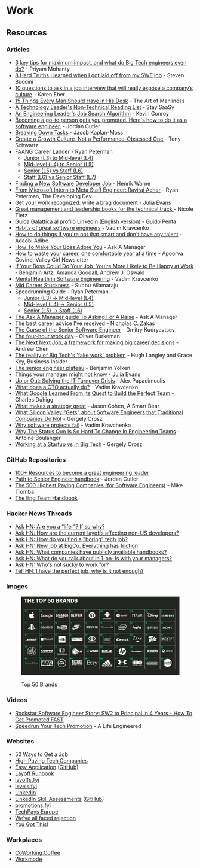 # Work

## Resources

### Articles

* [3 key tips for maximum impact, and what do Big Tech engineers even do?](https://newsletter.devmoh.co/p/3-key-tips-for-maximum-impact) - Priyam Mohanty
* [8 Hard Truths I learned when I got laid off from my SWE job](https://www.stevenbuccini.com/8-hard-truths-on-getting-laid-off) - Steven Buccini
* [10 questions to ask in a job interview that will really expose a company’s culture](https://www.fastcompany.com/90622890/10-questions-to-ask-in-a-job-interview-that-will-really-expose-a-companys-culture) - Karen Eber
* [15 Things Every Man Should Have in His Desk](https://www.artofmanliness.com/career-wealth/career/15-things-every-man-should-have-in-his-desk/) - The Art of Manliness
* [A Technology Leader's Non-Technical Reading List](https://staysaasy.com/leadership/2024/03/04/Leadership-Reading-List.html) - Stay SaaSy
* [An Engineering Leader's Job Search Algorithm](https://docs.google.com/document/d/19fr\_36WOzKlq\_zyGP2RdxMEsdNQMZdUqn1Vahncr2pY/edit) - Kevin Conroy
* [Becoming a go-to person gets you promoted. Here's how to do it as a software engineer.](https://careercutler.substack.com/p/becoming-a-go-to-person-gets-you) - Jordan Cutler
* [Breaking Down Tasks](https://jacobian.org/2024/mar/11/breaking-down-tasks/) - Jacob Kaplan-Moss
* [Create a Growth Culture, Not a Performance-Obsessed One](https://hbr.org/2018/03/create-a-growth-culture-not-a-performance-obsessed-one) - Tony Schwartz
* FAANG Career Ladder - Ryan Peterman
  * [Junior (L3) to Mid-level (L4)](https://www.developing.dev/p/faang-career-ladder-junior-l3-vs)
  * [Mid-level (L4) to Senior (L5)](https://www.developing.dev/p/faang-career-ladder-mid-level-l4)
  * [Senior (L5) vs Staff (L6)](https://www.developing.dev/p/faang-career-ladder-senior-l5-vs)
  * [Staff (L6) vs Senior Staff (L7)](https://www.developing.dev/p/faang-career-ladder-staff-l6-vs-senior)
* [Finding a New Software Developer Job ](https://henrikwarne.com/2024/02/11/finding-a-new-software-developer-job/)- Henrik Warne
* [From Microsoft Intern to Meta Staff Engineer: Raviraj Achar](https://www.developing.dev/p/from-microsoft-intern-to-meta-staff) - Ryan Peterman, The Developing Dev
* [Get your work recognized: write a brag document](https://jvns.ca/blog/brag-documents/) - Julia Evans
* [Great management and leadership books for the technical track ](https://ntietz.com/blog/great-management-and-leadership-books-for-the-technical-track/)- Nicole Tietz
* [Guida Galattica al profilo LinkedIn](https://guidopenta.github.io/galactic-linkedin-profile-guide/) ([English version](https://guidopenta.github.io/galactic-linkedin-profile-guide/english.html)) - Guido Penta
* [Habits of great software engineers](https://vadimkravcenko.com/shorts/habits-of-great-software-engineers/) - Vadim Kravcenko
* [How to do things if you're not that smart and don't have any talent](https://adaobi.substack.com/p/how-to-do-things-if-youre-not-that) - Adaobi Adibe
* [How To Make Your Boss Adore You](https://www.askamanager.org/2014/08/how-to-make-your-boss-adore-you.html) - Ask A Manager
* [How to waste your career, one comfortable year at a time](https://apoorvagovind.substack.com/p/how-to-waste-your-career-one-comfortable) - Apoorva Govind, Valley Girl Newsletter
* [If Your Boss Could Do Your Job, You’re More Likely to Be Happy at Work](https://hbr.org/2016/12/if-your-boss-could-do-your-job-youre-more-likely-to-be-happy-at-work) - Benjamin Artz, Amanda Goodall, Andrew J. Oswald
* [Mental Health in Software Engineering](https://vadimkravcenko.com/shorts/mental-health-in-software-engineering/) - Vadim Kravcenko
* [Mid Career Stuckness](https://www.subbu.org/articles/2023/mid-career-stuckness/) - Subbu Allamaraju
* Speedrunning Guide - Ryan Peterman
  * [Junior (L3) -> Mid-level (L4)](https://www.developing.dev/p/speedrunning-guide-l3-l4)
  * [Mid-level (L4) -> Senior (L5)](https://www.developing.dev/p/speedrunning-guide-mid-level-l4-senior)
  * [Senior (L5) -> Staff (L6)](https://www.developing.dev/p/speedrunning-guide-senior-l5-staff)
* [The Ask A Manager guide To Asking For A Raise](https://www.askamanager.org/2018/02/the-ask-a-manager-guide-to-asking-for-a-raise.html) - Ask A Manager
* [The best career advice I’ve received](https://humanwhocodes.com/blog/2013/10/15/the-best-career-advice-ive-received/) - Nicholas C. Zakas
* [The Curse of the Senior Software Engineer](https://www.yieldcode.blog/post/the-curse-of-the-senior-engineer/) - Dmitry Kudryavtsev
* [The four-hour work day](https://ckarchive.com/b/27u2hohv3m877b3h4) - Oliver Burkeman
* [The Next Next Job, a framework for making big career decisions](https://andrewchen.com/the-next-next-job/) - Andrew Chen
* [The reality of Big Tech's 'fake work' problem](https://www.businessinsider.com/tech-industry-fake-work-problem-bad-managers-bosses-layoffs-jobs-2023-7?r=US\&IR=T) - Hugh Langley and Grace Key, Business Insider
* [The senior engineer plateau](https://yolken.net/blog/senior-engineer-plateau) - Benjamin Yolken
* [Things your manager might not know](https://jvns.ca/blog/things-your-manager-might-not-know/) - Julia Evans
* [Up or Out: Solving the IT Turnover Crisis](https://thedailywtf.com/articles/up-or-out-solving-the-it-turnover-crisis) - Alex Papadimoulis
* [What does a CTO actually do?](https://vadimkravcenko.com/shorts/what-cto-does/) - Vadim Kravcenko
* [What Google Learned From Its Quest to Build the Perfect Team](https://www.nytimes.com/2016/02/28/magazine/what-google-learned-from-its-quest-to-build-the-perfect-team.html) - Charles Duhigg
* [What makes a strategy great](https://longform.asmartbear.com/great-strategy/) - Jason Cohen, A Smart Bear
* [What Silicon Valley "Gets" about Software Engineers that Traditional Companies Do Not](https://blog.pragmaticengineer.com/what-silicon-valley-gets-right-on-software-engineers/) - Gergely Orosz
* [Why software projects fail](https://vadimkravcenko.com/shorts/why-software-projects-fail/) - Vadim Kravchenko
* [Why The Status Quo Is So Hard To Change In Engineering Teams](https://www.okayhq.com/blog/status-quo-is-so-hard-to-change-in-engineering-teams) - Antoine Boulanger
* [Working at a Startup vs in Big Tech](https://blog.pragmaticengineer.com/working-at-a-startup-vs-in-big-tech/) - Gergely Orosz

### GitHub Repositories

* [100+ Resources to become a great engineering leader](https://github.com/gregorojstersek/resources-to-become-a-great-engineering-leader)
* [Path to Senior Engineer handbook](https://github.com/jordan-cutler/path-to-senior-engineer-handbook) - Jordan Cutler
* [The 500 Highest Paying Companies (for Software Engineers)](https://github.com/miketromba/highest-paying-software-companies) - Mike Tromba
* [The Eng Team Handbook](https://github.com/raylene/eng-handbook)

### Hacker News Threads

* [Ask HN: Are you a “lifer”? If so why?](https://news.ycombinator.com/item?id=33794293)
* [Ask HN: How are the current layoffs affecting non-US developers?](https://news.ycombinator.com/item?id=34889624)
* [Ask HN: How do you find a "boring" tech job?](https://news.ycombinator.com/item?id=40848806)
* [Ask HN: New job at BigCo. Everything has friction](https://news.ycombinator.com/item?id=31669338)
* [Ask HN: What companies have publicly available handbooks?](https://news.ycombinator.com/item?id=34959242)
* [Ask HN: What do you talk about in 1-on-1s with your managers?](https://news.ycombinator.com/item?id=34329351)
* [Ask HN: Who's not sucky to work for?](https://news.ycombinator.com/item?id=29099746)
* [Tell HN: I have the perfect job, why is it not enough?](https://news.ycombinator.com/item?id=32059666)

### Images

<figure><img src="../../.gitbook/assets/1628964474946.png" alt=""><figcaption><p>Top 50 Brands</p></figcaption></figure>

### Videos

* [Rockstar Software Engineer Story: SW2 to Principal in 4 Years - How To Get Promoted FAST](https://www.youtube.com/watch?v=3\_Ue0tweDkE)
* [Speedrun Your Tech Promotion](https://www.youtube.com/watch?v=k65UW0gjsgU) - A Life Engineered

### Websites

* [50 Ways to Get a Job](https://50waystogetajob.com/)
* [High Paying Tech Companies](https://docs.google.com/document/d/1CeWvwkSCJtQW-\_w\_2VCxpEstldO1VqBCVXBzTfxE5pY/edit#heading=h.2qw50kdhocd2)
* [Easy Application](http://j-delaney.github.io/easy-application/) ([GitHub](https://github.com/j-delaney/easy-application))
* [Layoff Runbook](https://github.com/derwiki/layoff-runbook)
* [layoffs.fyi](https://layoffs.fyi/)
* [levels.fyi](https://www.levels.fyi/)
* [LinkedIn](https://it.linkedin.com/)
* [LinkedIn Skill Assessments](https://ebazhanov.github.io/linkedin-skill-assessments-quizzes/) ([GitHub](https://github.com/Ebazhanov/linkedin-skill-assessments-quizzes))
* [promotions.fyi](https://www.promotions.fyi/)
* [TechPays Europe](https://techpays.com/)
* [We've all faced rejection](https://rejected.us/)
* [You Got This!](https://yougotthis.io/)

### Workplaces

* [CoWorking.Coffee](https://www.coworking.coffee/)
* [Workmode](https://workmode.co/)

